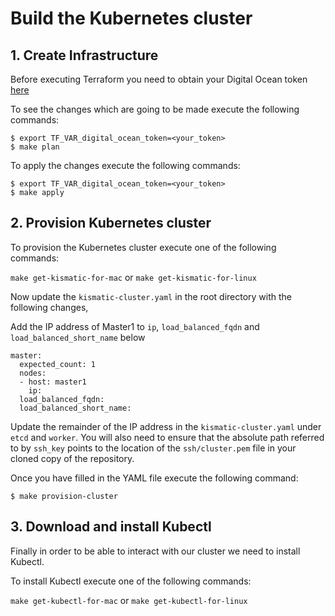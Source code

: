 # Build the Kubernetes cluster

## 1. Create Infrastructure

Before executing Terraform you need to obtain your Digital Ocean token [here](https://cloud.digitalocean.com/settings/api/tokens)

To see the changes which are going to be made execute the following commands:

```
$ export TF_VAR_digital_ocean_token=<your_token>
$ make plan
```

To apply the changes execute the following commands:

```
$ export TF_VAR_digital_ocean_token=<your_token>
$ make apply
```

## 2. Provision Kubernetes cluster

To provision the Kubernetes cluster execute one of the following commands:

`make get-kismatic-for-mac` or `make get-kismatic-for-linux`

Now update the `kismatic-cluster.yaml` in the root directory with the following changes,

Add the IP address of Master1 to `ip`, `load_balanced_fqdn` and `load_balanced_short_name` below

```
master:
  expected_count: 1
  nodes:
  - host: master1
    ip:
  load_balanced_fqdn:
  load_balanced_short_name:
```

Update the remainder of the IP address in the `kismatic-cluster.yaml` under `etcd` and `worker`. You will also need to ensure that the absolute path referred to by `ssh_key` points to the location of the `ssh/cluster.pem` file in your cloned copy of the repository.

Once you have filled in the YAML file execute the following command:

```
$ make provision-cluster
```

## 3. Download and install Kubectl

Finally in order to be able to interact with our cluster we need to install Kubectl.

To install Kubectl execute one of the following commands:

`make get-kubectl-for-mac` or `make get-kubectl-for-linux`
